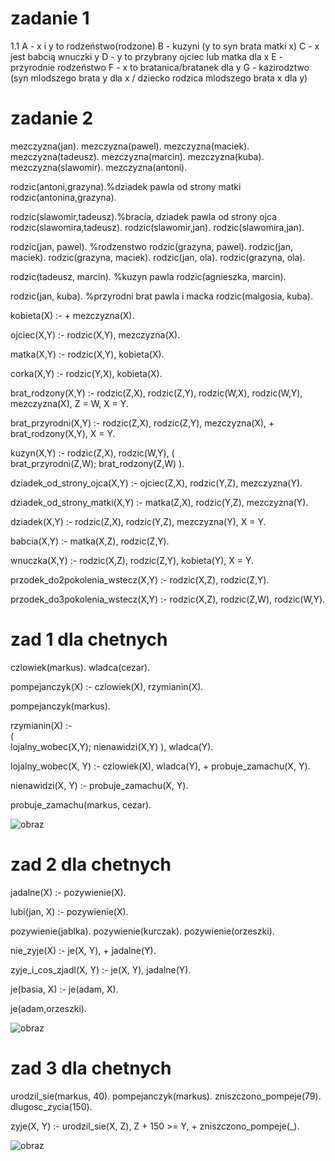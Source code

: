 # zadanie 1
1.1
A - x i y to rodzeństwo(rodzone)
B - kuzyni (y to syn brata matki x)
C - x jest babcią wnuczki y
D - y to przybrany ojciec lub matka dla x
E - przyrodnie rodzeństwo
F - x to bratanica/bratanek dla y
G - kazirodztwo (syn mlodszego brata y dla x / dziecko rodzica mlodszego brata x dla y)

# zadanie 2

mezczyzna(jan).
mezczyzna(pawel).
mezczyzna(maciek).
mezczyzna(tadeusz).
mezczyzna(marcin).
mezczyzna(kuba).
mezczyzna(slawomir).
mezczyzna(antoni).

rodzic(antoni,grazyna).%dziadek pawla od strony matki
rodzic(antonina,grazyna).

rodzic(slawomir,tadeusz).%bracia, dziadek pawla od strony ojca
rodzic(slawomira,tadeusz).
rodzic(slawomir,jan).
rodzic(slawomira,jan).

rodzic(jan, pawel). %rodzenstwo 
rodzic(grazyna, pawel).
rodzic(jan, maciek).
rodzic(grazyna, maciek).
rodzic(jan, ola).
rodzic(grazyna, ola).

rodzic(tadeusz, marcin). %kuzyn pawla
rodzic(agnieszka, marcin).


rodzic(jan, kuba). %przyrodni brat pawla i macka
rodzic(malgosia, kuba).

kobieta(X) :-
    \+ mezczyzna(X).

ojciec(X,Y) :- 
    rodzic(X,Y), 
    mezczyzna(X).

matka(X,Y) :- 
    rodzic(X,Y), 
    kobieta(X).

corka(X,Y) :- 
    rodzic(Y,X), 
    kobieta(X).

brat_rodzony(X,Y) :- 
    rodzic(Z,X), 
    rodzic(Z,Y), 
    rodzic(W,X), 
    rodzic(W,Y), 
    mezczyzna(X), 
    Z \= W,
    X \= Y.

brat_przyrodni(X,Y) :- 
    rodzic(Z,X), 
    rodzic(Z,Y), 
    mezczyzna(X), 
    \+ brat_rodzony(X,Y), 
    X \= Y.

kuzyn(X,Y) :- 
    rodzic(Z,X), 
    rodzic(W,Y), 
    (   
    	brat_przyrodni(Z,W);
    	brat_rodzony(Z,W)
    ).

dziadek_od_strony_ojca(X,Y) :- 
    ojciec(Z,X), 
    rodzic(Y,Z),
	mezczyzna(Y).

dziadek_od_strony_matki(X,Y) :- 
    matka(Z,X), 
    rodzic(Y,Z),
    mezczyzna(Y).

dziadek(X,Y) :- 
    rodzic(Z,X), 
    rodzic(Y,Z), 
    mezczyzna(Y), 
    X \= Y.

babcia(X,Y) :- 
    matka(X,Z), 
    rodzic(Z,Y).

wnuczka(X,Y) :- 
    rodzic(X,Z), 
    rodzic(Z,Y), 
    kobieta(Y), 
    X \= Y.

przodek_do2pokolenia_wstecz(X,Y) :- 
    rodzic(X,Z), 
    rodzic(Z,Y).

przodek_do3pokolenia_wstecz(X,Y) :- 
    rodzic(X,Z), 
    rodzic(Z,W), 
    rodzic(W,Y).


# zad 1 dla chetnych

czlowiek(markus).
wladca(cezar).

pompejanczyk(X) :- 
    czlowiek(X),
    rzymianin(X).

pompejanczyk(markus).

rzymianin(X) :-    
    (   
    lojalny_wobec(X,Y); 
    nienawidzi(X,Y)
    ),
    wladca(Y).

lojalny_wobec(X, Y) :- 
    czlowiek(X), 
    wladca(Y),
    \+ probuje_zamachu(X, Y).

nienawidzi(X, Y) :- 
    probuje_zamachu(X, Y).

probuje_zamachu(markus, cezar).


![obraz](https://github.com/mmciezak/wssi/assets/127038795/72926c94-2f45-432c-9dad-561e11017231)

# zad 2 dla chetnych

jadalne(X) :-
    pozywienie(X).

lubi(jan, X) :- 
    pozywienie(X).

pozywienie(jablka).
pozywienie(kurczak).
pozywienie(orzeszki).

nie_zyje(X) :-
    je(X, Y),
    \+ jadalne(Y).

zyje_i_cos_zjadl(X, Y) :-
    je(X, Y),
    jadalne(Y).

je(basia, X) :- 
    je(adam, X).

je(adam,orzeszki).

![obraz](https://github.com/mmciezak/wssi/assets/127038795/87337b93-baed-4dd0-bd4e-d3f1dce4017d)

# zad 3 dla chetnych

urodzil_sie(markus, 40).
pompejanczyk(markus).
zniszczono_pompeje(79).
dlugosc_zycia(150).

zyje(X, Y) :- 
    urodzil_sie(X, Z), 
    Z + 150 >= Y, 
    \+ zniszczono_pompeje(_).


![obraz](https://github.com/mmciezak/wssi/assets/127038795/9e07170a-2612-4630-95a4-6bf19b0cf240)


